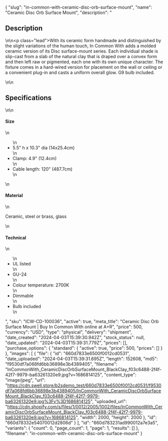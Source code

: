 {
  "slug": "in-common-with-ceramic-disc-orb-surface-mount",
  "name": "Ceramic Disc Orb Surface Mount",
  "description": "<h2>Description</h2>\n<!-- split -->\n<p class=\"lead\">With its ceramic form handmade and distinguished by the slight variations of the human touch, In Common With adds a molded ceramic version of its Disc surface-mount series. Each individual shade is slip-cast from a slab of the natural clay that is draped over a convex form and then left raw or pigmented, each one with its own unique character. The fixture comes in a hard-wired version for placement on the wall or ceiling or a convenient plug-in and casts a uniform overall glow. G9 bulb included.</p>\n<!-- split -->\n<h2>Specifications</h2>\n<!-- split -->\n<h4>Size</h4>\n<ul>\n<li>5.5\" h x 10.3\" dia (14x25.4cm)</li>\n<li>Clamp: 4.9\" (12.4cm)</li>\n<li>Cable length: 120\" (487.7cm)</li>\n</ul>\n<h4>Material</h4>\n<p>Ceramic, steel or brass, glass </p>\n<h4>Technical</h4>\n<ul>\n<li>UL listed</li>\n<li>GU-24</li>\n<li>Colour temperature: 2700K</li>\n<li>Dimmable</li>\n<li>Bulb included</li>\n</ul>",
  "sku": "ICW-CD-100036",
  "active": true,
  "meta_title": "Ceramic Disc Orb Surface Mount | Buy In Common With online at A+R",
  "price": 500,
  "currency": "USD",
  "type": "physical",
  "delivery": "shipment",
  "date_created": "2024-04-03T15:39:30.942Z",
  "stock_status": null,
  "date_updated": "2024-04-03T15:39:31.779Z",
  "prices": [],
  "purchase_options": {
    "standard": {
      "active": true,
      "price": 500,
      "prices": []
    }
  },
  "images": [
    {
      "file": {
        "id": "660d7833e6500f0012cd0531",
        "date_uploaded": "2024-04-03T15:39:31.695Z",
        "length": 152608,
        "md5": "f9530df7a068fd6bb36898e3b4389405",
        "filename": "InCommonWith_CeramicDiscOrbSurfaceMount_BlackClay_f03c6488-2f4f-42f7-9979-ba63261320e9.jpg?v=1686814125",
        "content_type": "image/jpeg",
        "url": "https://cdn.swell.store/b2sdemo_test/660d7833e6500f0012cd0531/f9530df7a068fd6bb36898e3b4389405/InCommonWith_CeramicDiscOrbSurfaceMount_BlackClay_f03c6488-2f4f-42f7-9979-ba63261320e9.jpg%3Fv%3D1686814125",
        "uploaded_url": "https://cdn.shopify.com/s/files/1/0012/2005/1002/files/InCommonWith_CeramicDiscOrbSurfaceMount_BlackClay_f03c6488-2f4f-42f7-9979-ba63261320e9.jpg?v=1686814125",
        "width": 2000,
        "height": 2000
      },
      "id": "660d78332e54070012d2806d"
    }
  ],
  "id": "660d783231ad990012a7e3a5",
  "variants": {
    "count": 0,
    "page_count": 1,
    "page": 1,
    "results": []
  },
  "filename": "in-common-with-ceramic-disc-orb-surface-mount"
}